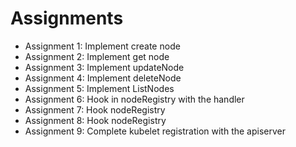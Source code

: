 # Assignments

- Assignment 1: Implement create node
- Assignment 2: Implement get node
- Assignment 3: Implement updateNode
- Assignment 4: Implement deleteNode
- Assignment 5: Implement ListNodes
- Assignment 6: Hook in nodeRegistry with the handler
- Assignment 7: Hook nodeRegistry
- Assignment 8: Hook nodeRegistry
- Assignment 9: Complete kubelet registration with the apiserver
